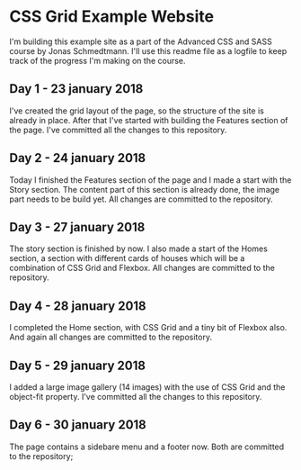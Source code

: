# CSS Grid Example Website

I'm building this example site as a part of the Advanced CSS and SASS course by Jonas Schmedtmann. I'll use this readme file as a logfile to keep track of the progress I'm making on the course.

## Day 1 - 23 january 2018
I've created the grid layout of the page, so the structure of the site is already in place. After that I've started with building the Features section of the page. I've committed all the changes to this repository.

## Day 2 - 24 january 2018
Today I finished the Features section of the page and I made a start with the Story section. The content part of this section is already done, the image part needs to be build yet. All changes are committed to the repository.

## Day 3 - 27 january 2018
The story section is finished by now. I also made a start of the Homes section, a section with different cards of houses which will be a combination of CSS Grid and Flexbox. All changes are committed to the repository.

## Day 4 - 28 january 2018
I completed the Home section, with CSS Grid and a tiny bit of Flexbox also. And again all changes are committed to the repository.

## Day 5 - 29 january 2018
I added a large image gallery (14 images) with the use of CSS Grid and the object-fit property. I've committed all the changes to this repository.

## Day 6 - 30 january 2018
The page contains a sidebare menu and a footer now. Both are committed to the repository;
